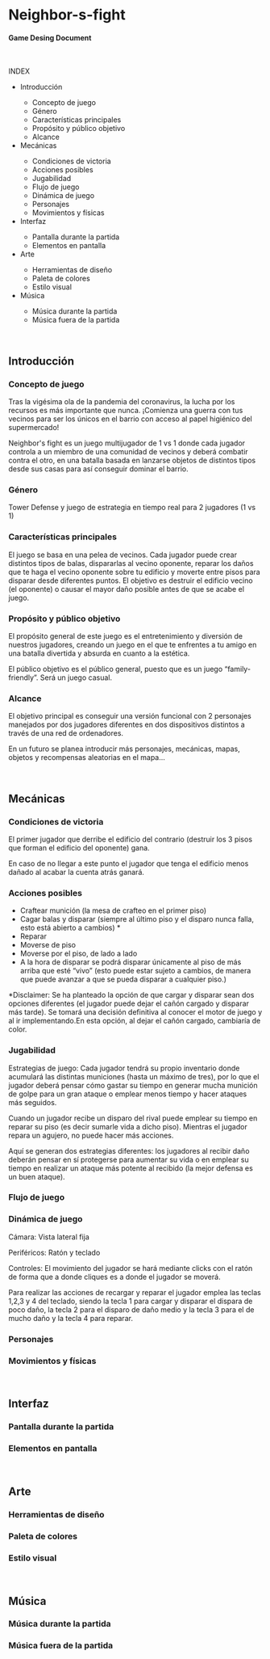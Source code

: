 # Neighbor-s-fight

<h4>Game Desing Document</h4>

<br>
<p>INDEX</p>
<ul>
  <li>Introducción</li>
  <ul>
     <li>Concepto de juego</li>
     <li>Género</li>
     <li>Características principales</li>
     <li>Propósito y público objetivo</li>
     <li>Alcance</li>
  </ul>
  <li>Mecánicas</li>
   <ul>
     <li>Condiciones de victoria</li>
     <li>Acciones posibles</li>
     <li>Jugabilidad</li>
     <li>Flujo de juego</li>
     <li>Dinámica de juego</li>
     <li>Personajes</li>
     <li>Movimientos y físicas</li>
  </ul>
  <li>Interfaz</li>
  <ul>
     <li>Pantalla durante la partida</li>
     <li>Elementos en pantalla</li>
  </ul>
  <li>Arte</li>
  <ul>
     <li>Herramientas de diseño</li>
     <li>Paleta de colores</li>
     <li>Estilo visual</li>
  </ul>
  <li>Música</li>
  <ul>
     <li>Música durante la partida</li>
     <li>Música fuera de la partida</li>
  </ul>
</ul>

<br>
<h2>Introducción</h2>
<h3>Concepto de juego</h3>
<p>Tras la vigésima ola de la pandemia del coronavirus, la lucha por los recursos es más importante que nunca. ¡Comienza una guerra con tus vecinos para ser los únicos en el barrio con acceso al papel higiénico del supermercado!</p>
<p>Neighbor's fight es un juego multijugador de 1 vs 1 donde cada jugador controla a un miembro de una comunidad de vecinos y deberá combatir contra el otro, en una batalla basada en lanzarse objetos de distintos tipos desde sus casas para así conseguir dominar el barrio.</<p>
<h3>Género</h3>
<p>Tower Defense y juego de estrategia en tiempo real para 2 jugadores (1 vs 1)</p>
<h3>Características principales</h3>
<p>El juego se basa en una pelea de vecinos. Cada jugador puede crear distintos tipos de balas, dispararlas al vecino oponente, reparar los daños que te haga el vecino oponente sobre tu edificio y moverte entre pisos para disparar desde diferentes puntos. El objetivo es destruir el edificio vecino (el oponente) o causar el mayor daño posible antes de que se acabe el juego.</p>
<h3>Propósito y público objetivo</h3>
<p>El propósito general de este juego es el entretenimiento y diversión de nuestros jugadores, creando un juego en el que te enfrentes a tu amigo en una batalla divertida y absurda en cuanto a la estética. </p>
<p>El público objetivo es el público general, puesto que es un juego “family-friendly”. Será un juego casual.</p>
<h3>Alcance</h3>
<p>El objetivo principal es conseguir una versión funcional con 2 personajes manejados por dos jugadores diferentes en dos dispositivos distintos a través de una red de ordenadores.</p>
<p>En un futuro se planea introducir más personajes, mecánicas, mapas, objetos y recompensas aleatorias en el mapa...</p>
<br>




<h2>Mecánicas</h2>
<h3>Condiciones de victoria</h3>
<p>El primer jugador que derribe el edificio del contrario (destruir los 3 pisos que forman el edificio del oponente) gana.</p>
<p>En caso de no llegar a este punto el jugador que tenga el edificio menos dañado al acabar la cuenta atrás ganará.</p>
<h3>Acciones posibles</h3>
<ul>
  <li>Craftear munición (la mesa de crafteo en el primer piso)</li>
  <li>Cagar balas y disparar (siempre al último piso y el disparo nunca falla, esto está abierto a cambios) *</li>
  <li>Reparar</li>
  <li>Moverse de piso </li>
  <li>Moverse por el piso, de lado a lado</li>
  <li>A la hora de disparar se podrá disparar únicamente al piso de más arriba que esté “vivo” (esto puede estar sujeto a cambios, de manera que puede avanzar a que se pueda disparar a cualquier piso.)
</li>
</ul>
<p>*Disclaimer: Se ha planteado la opción de que cargar y disparar sean dos opciones diferentes (el jugador puede dejar el cañón cargado y disparar más tarde). Se tomará una decisión definitiva al conocer el motor de juego y al ir implementando.En esta opción, al dejar el cañón cargado, cambiaría de color.</p>
<h3>Jugabilidad</h3>
<p>Estrategias de juego: Cada jugador tendrá su propio inventario donde acumulará las distintas municiones (hasta un máximo de tres), por lo que el jugador deberá pensar cómo gastar su tiempo en generar mucha munición de golpe para un gran ataque o emplear menos tiempo y hacer ataques más seguidos.</p>
<p>Cuando un jugador recibe un disparo del rival puede emplear su tiempo en reparar su piso (es decir sumarle vida a dicho piso). Mientras el jugador repara un agujero, no puede hacer más acciones.</p>
<p>Aquí se generan dos estrategias diferentes: los jugadores al recibir daño deberán pensar en sí protegerse para aumentar su vida o en emplear su tiempo en realizar un ataque más potente al recibido (la mejor defensa es un buen ataque).
</p>
<h3>Flujo de juego</h3>
<h3>Dinámica de juego</h3>
<p>Cámara: Vista lateral fija </p>
<p>Periféricos: Ratón y teclado</p>
<p>Controles: El movimiento del jugador se hará mediante clicks con el ratón de forma que a donde cliques es a donde el jugador se moverá. </p>
<p>Para realizar las acciones de recargar y reparar el jugador emplea las teclas 1,2,3 y 4 del teclado, siendo la tecla 1 para cargar y disparar el dispara de poco daño, la tecla 2 para el disparo de daño medio y la tecla 3 para el de mucho daño y la tecla 4 para reparar.</p>
<h3>Personajes</h3>
<h3>Movimientos y físicas</h3>
<br>





<h2>Interfaz</h2>
<h3>Pantalla durante la partida</h3>
<h3>Elementos en pantalla</h3>
<br>





<h2>Arte</h2>
<h3>Herramientas de diseño</h3>
<h3>Paleta de colores</h3>
<h3>Estilo visual</h3>
<br>





<h2>Música</h2>
<h3>Música durante la partida</h3>
<h3>Música fuera de la partida</h3>
<br>
